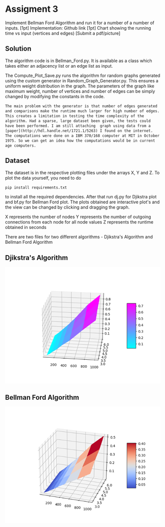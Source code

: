 # Assigment 3
Implement Bellman Ford Algorithm and run it for a number of a number of inputs.
[1pt] Implementation: Github link
[1pt] Chart showing the running time vs input (vertices and edges) [Submit a pdf/picture]

## Solution
The algorithm code is in Bellman_Ford.py. It is available as a class which takes either an adjacency list or an edge list as input.

The Compute_Plot_Save.py runs the algorithm for random graphs generated using the custom generator in Random_Graph_Generator.py. This ensures a uniform weight distribution in the graph. The parameters of the graph like maximum weight, number of vertices and number of edges can be simply changed by modifying the constants in the code.

```
The main problem with the generator is that number of edges generated and comparisons make the runtime much larger for high number of edges. This creates a limitation in testing the time complexity of the algorithm. Had a sparse, large dataset been given, the tests could have been performed. I am still attaching  graph using data from a [paper](http://hdl.handle.net/1721.1/5263) I found on the internet. The computations were done on a IBM 370/168 computer at MIT in October 1975. So we can get an idea how the computations would be in current age computers.
```

## Dataset
The dataset is in the respective plotting files under the arrays X, Y and Z. To plot the data yourself, you need to do
```bash
pip install requirements.txt
```
to install all the required dependencies. After that run dj.py for Djikstra plot and bf.py for Bellman Ford plot. The plots obtained are interactive plot's and the view can be changed by clicking and dragging the graph.

X represents the number of nodes
Y represents the number of outgoing connections from each node for all node values
Z represents the runtime obtained in seconds

There are two files for two different algorithms - Djikstra's Algorithm and Bellman Ford Algorithm

## Djikstra's Algorithm
![Djikstra](dj.png "Djikstra's Algorithm")

## Bellman Ford Algorithm
![Bellman Ford](bf.png "Bellman Ford Algorithm")
